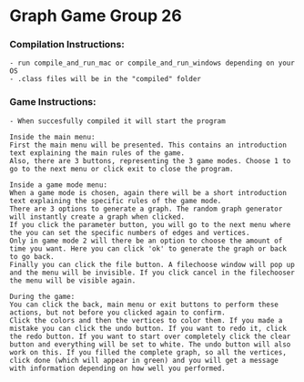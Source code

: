 # Graph Game Group 26

### Compilation Instructions:
    - run compile_and_run_mac or compile_and_run_windows depending on your OS
    - .class files will be in the "compiled" folder
 
### Game Instructions:
    - When succesfully compiled it will start the program
    
    Inside the main menu:
    First the main menu will be presented. This contains an introduction text explaining the main rules of the game.
    Also, there are 3 buttons, representing the 3 game modes. Choose 1 to go to the next menu or click exit to close the program.
    
    Inside a game mode menu:
    When a game mode is chosen, again there will be a short introduction text explaining the specific rules of the game mode.
    There are 3 options to generate a graph. The random graph generator will instantly create a graph when clicked.
    If you click the parameter button, you will go to the next menu where the you can set the specific numbers of edges and vertices.
    Only in game mode 2 will there be an option to choose the amount of time you want. Here you can click 'ok' to generate the graph or back to go back.
    Finally you can click the file button. A filechoose window will pop up and the menu will be invisible. If you click cancel in the filechooser the menu will be visible again.
    
    During the game:
    You can click the back, main menu or exit buttons to perform these actions, but not before you clicked again to confirm.
    Click the colors and then the vertices to color them. If you made a mistake you can click the undo button. If you want to redo it, click the redo button. If you want to start over completely click the clear button and everything will be set to white. The undo button will also work on this. If you filled the complete graph, so all the vertices, click done (which will appear in green) and you will get a message with information depending on how well you performed.
